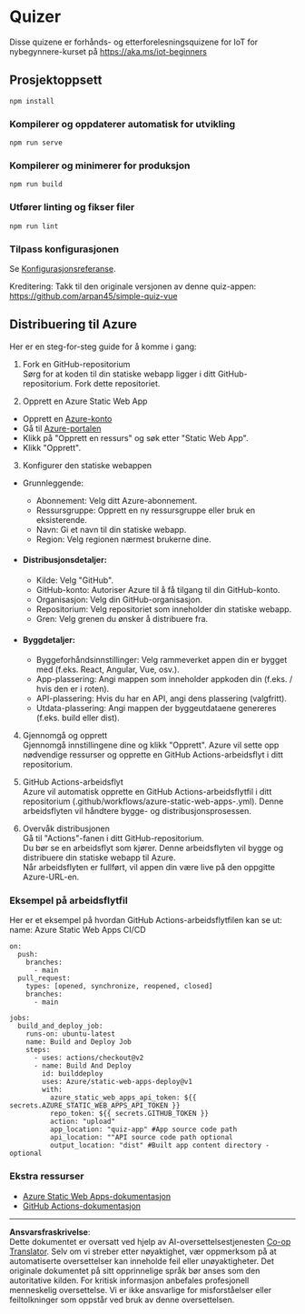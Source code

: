 <!--
CO_OP_TRANSLATOR_METADATA:
{
  "original_hash": "2a459ea9177fb0508ca96068ae1009d2",
  "translation_date": "2025-08-27T22:12:45+00:00",
  "source_file": "quiz-app/README.md",
  "language_code": "no"
}
-->
# Quizer

Disse quizene er forhånds- og etterforelesningsquizene for IoT for nybegynnere-kurset på https://aka.ms/iot-beginners

## Prosjektoppsett

```
npm install
```

### Kompilerer og oppdaterer automatisk for utvikling

```
npm run serve
```

### Kompilerer og minimerer for produksjon

```
npm run build
```

### Utfører linting og fikser filer

```
npm run lint
```

### Tilpass konfigurasjonen

Se [Konfigurasjonsreferanse](https://cli.vuejs.org/config/).

Kreditering: Takk til den originale versjonen av denne quiz-appen: https://github.com/arpan45/simple-quiz-vue


## Distribuering til Azure

Her er en steg-for-steg guide for å komme i gang:

1. Fork en GitHub-repositorium  
Sørg for at koden til din statiske webapp ligger i ditt GitHub-repositorium. Fork dette repositoriet.

2. Opprett en Azure Static Web App  
- Opprett en [Azure-konto](http://azure.microsoft.com)  
- Gå til [Azure-portalen](https://portal.azure.com)  
- Klikk på "Opprett en ressurs" og søk etter "Static Web App".  
- Klikk "Opprett".  

3. Konfigurer den statiske webappen  
- Grunnleggende:  
  - Abonnement: Velg ditt Azure-abonnement.  
  - Ressursgruppe: Opprett en ny ressursgruppe eller bruk en eksisterende.  
  - Navn: Gi et navn til din statiske webapp.  
  - Region: Velg regionen nærmest brukerne dine.  

- #### Distribusjonsdetaljer:  
  - Kilde: Velg "GitHub".  
  - GitHub-konto: Autoriser Azure til å få tilgang til din GitHub-konto.  
  - Organisasjon: Velg din GitHub-organisasjon.  
  - Repositorium: Velg repositoriet som inneholder din statiske webapp.  
  - Gren: Velg grenen du ønsker å distribuere fra.  

- #### Byggdetaljer:  
  - Byggeforhåndsinnstillinger: Velg rammeverket appen din er bygget med (f.eks. React, Angular, Vue, osv.).  
  - App-plassering: Angi mappen som inneholder appkoden din (f.eks. / hvis den er i roten).  
  - API-plassering: Hvis du har en API, angi dens plassering (valgfritt).  
  - Utdata-plassering: Angi mappen der byggeutdataene genereres (f.eks. build eller dist).  

4. Gjennomgå og opprett  
Gjennomgå innstillingene dine og klikk "Opprett". Azure vil sette opp nødvendige ressurser og opprette en GitHub Actions-arbeidsflyt i ditt repositorium.

5. GitHub Actions-arbeidsflyt  
Azure vil automatisk opprette en GitHub Actions-arbeidsflytfil i ditt repositorium (.github/workflows/azure-static-web-apps-<name>.yml). Denne arbeidsflyten vil håndtere bygge- og distribusjonsprosessen.

6. Overvåk distribusjonen  
Gå til "Actions"-fanen i ditt GitHub-repositorium.  
Du bør se en arbeidsflyt som kjører. Denne arbeidsflyten vil bygge og distribuere din statiske webapp til Azure.  
Når arbeidsflyten er fullført, vil appen din være live på den oppgitte Azure-URL-en.

### Eksempel på arbeidsflytfil

Her er et eksempel på hvordan GitHub Actions-arbeidsflytfilen kan se ut:  
name: Azure Static Web Apps CI/CD  
```
on:
  push:
    branches:
      - main
  pull_request:
    types: [opened, synchronize, reopened, closed]
    branches:
      - main

jobs:
  build_and_deploy_job:
    runs-on: ubuntu-latest
    name: Build and Deploy Job
    steps:
      - uses: actions/checkout@v2
      - name: Build And Deploy
        id: builddeploy
        uses: Azure/static-web-apps-deploy@v1
        with:
          azure_static_web_apps_api_token: ${{ secrets.AZURE_STATIC_WEB_APPS_API_TOKEN }}
          repo_token: ${{ secrets.GITHUB_TOKEN }}
          action: "upload"
          app_location: "quiz-app" #App source code path
          api_location: ""API source code path optional
          output_location: "dist" #Built app content directory - optional
```

### Ekstra ressurser  
- [Azure Static Web Apps-dokumentasjon](https://learn.microsoft.com/azure/static-web-apps/getting-started)  
- [GitHub Actions-dokumentasjon](https://docs.github.com/actions/use-cases-and-examples/deploying/deploying-to-azure-static-web-app)  

---

**Ansvarsfraskrivelse**:  
Dette dokumentet er oversatt ved hjelp av AI-oversettelsestjenesten [Co-op Translator](https://github.com/Azure/co-op-translator). Selv om vi streber etter nøyaktighet, vær oppmerksom på at automatiserte oversettelser kan inneholde feil eller unøyaktigheter. Det originale dokumentet på sitt opprinnelige språk bør anses som den autoritative kilden. For kritisk informasjon anbefales profesjonell menneskelig oversettelse. Vi er ikke ansvarlige for misforståelser eller feiltolkninger som oppstår ved bruk av denne oversettelsen.